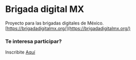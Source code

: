 # Brigada digital MX
Proyecto para las brigadas digitales de México.
[https://brigadadigitalmx.org/](https://brigadadigitalmx.org/)

### Te interesa participar?
Inscribite [Aquí](https://docs.google.com/forms/d/e/1FAIpQLSefst8eZeVMZoA22bLgeuZs1rFmL3oWhnjwtT6bsFBnqmJKAg/viewform)


